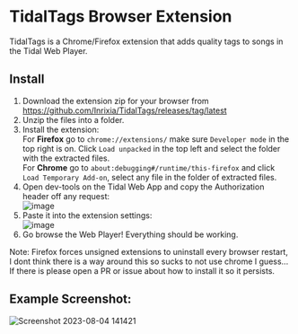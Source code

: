 # TidalTags Browser Extension
TidalTags is a Chrome/Firefox extension that adds quality tags to songs in the Tidal Web Player.

## Install
1. Download the extension zip for your browser from https://github.com/Inrixia/TidalTags/releases/tag/latest
2. Unzip the files into a folder.
3. Install the extension:  
For **Firefox** go to `chrome://extensions/` make sure `Developer mode` in the top right is on. Click `Load unpacked` in the top left and select the folder with the extracted files.  
For **Chrome** go to `about:debugging#/runtime/this-firefox` and click `Load Temporary Add-on`, select any file in the folder of extracted files. 
4. Open dev-tools on the Tidal Web App and copy the Authorization header off any request:  
![image](https://github.com/Inrixia/TidalTags/assets/6373693/c5d15b5c-68ba-4f49-a37b-bb6614ca65b4)
5. Paste it into the extension settings:  
![image](https://github.com/Inrixia/TidalTags/assets/6373693/4ebd3884-544b-47bb-9046-37863cff4fb8)
6. Go browse the Web Player! Everything should be working.

Note: Firefox forces unsigned extensions to uninstall every browser restart, I dont think there is a way around this so sucks to not use chrome I guess... If there is please open a PR or issue about how to install it so it persists.

## Example Screenshot:
![Screenshot 2023-08-04 141421](https://github.com/Inrixia/TidalTags/assets/6373693/9b2bcd13-1234-4d8a-8c86-5ab9db444db8)
